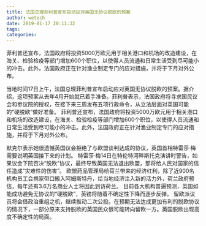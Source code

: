 ```yaml
---
title: 法国总理菲利普宣布启动应对英国无协议脱欧的预案
author: wetech
date: 2019-01-17 20:11:32
tags: 
categories: 
---
```

菲利普还宣布，法国政府将投资5000万欧元用于相关港口和机场的改造建设，在海关、检验检疫等部门增加600个职位，以使得人员流通和日常生活受到尽可能小的冲击。此外，法国政府正在针对渔业制定专门的应对措施，并将于下月对外公布。
<!-- more -->
当地时间17日上午，法国总理菲利普宣布启动应对英国无协议脱欧的预案。据介绍，这项预案从去年4月开始就已着手准备。菲利普表示，法国政府将寻求国民议会和参议院的授权，在接下来三周发布五项行政命令，从立法层面对英国可能的“硬脱欧”做好准备。
菲利普还宣布，法国政府将投资5000万欧元用于相关港口和机场的改造建设，在海关、检验检疫等部门增加600个职位，以使得人员流通和日常生活受到尽可能小的冲击。此外，法国政府正在针对渔业制定专门的应对措施，并将于下月对外公布。
 
 
默克尔表示她很遗憾英国议会拒绝了与欧盟谈判达成的协议，英国首相特雷莎·梅需要说明英国接下来的计划。
特雷莎·梅14日在特伦特河畔斯托克演讲时警告，如果议会下院否决“脱欧”协议，最终导致英国无法退出欧盟，那将给人民对国家的信任造成“灾难性的伤害”。
欧盟药品管理局给荷兰带来的经济红利，除了近900名机构员工会携家带口搬入阿姆斯特丹，给当地经济注入新的活力外，荷兰政府预估，每年还有3.6万名商业人士将因此到访荷兰。
目前各大机构普遍预测，英国如能成功避免无协议的“硬脱欧”，英镑将随着不确定性下降而逐步反弹。
留欧派议员将会借政治重组之机，继续推动二次公投。在预期无法达成更加有利的脱欧协议的情况下，一部分原来支持脱欧的英国民众很可能转向留欧一方。英国脱欧出现高度不确定性的局面。
